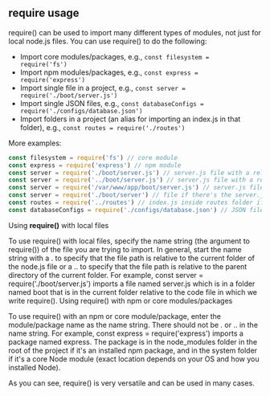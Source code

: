 ## require usage

require() can be used to import many different types of modules, not just for local node.js files. You can use require() to do the following:

* Import core modules/packages, e.g., <code>const filesystem = require('fs')</code>
* Import npm modules/packages, e.g., <code>const express = require('express')</code>
* Import single file in a project, e.g., <code>const server = require('./boot/server.js')</code>
* Import single JSON files, e.g., <code>const databaseConfigs = require('./configs/database.json')</code>
* Import folders in a project (an alias for importing an index.js in that folder), e.g., <code>const routes = require('./routes')</code>

More examples:

```JavaScript
const filesystem = require('fs') // core module
const express = require('express') // npm module
const server = require('./boot/server.js') // server.js file with a relative path down the tree
const server = require('../boot/server.js') // server.js file with a relative path up the tree
const server = require('/var/www/app/boot/server.js') // server.js file with an absolute path 
const server = require('./boot/server') // file if there's the server.js file
const routes = require('../routes') // index.js inside routes folder if there's no routes.js file
const databaseConfigs = require('./configs/database.json') // JSON file
```

Using <strong>require()</strong> with local files

To use require() with local files, specify the name string (the argument to require()) of the file you are trying to import. In general, start the name string with a . to specify that the file path is relative to the current folder of the node.js file or a .. to specify that the file path is relative to the parent directory of the current folder. For example, const server = require('./boot/server.js') imports a file named server.js which is in a folder named boot that is in the current folder relative to the code file in which we write require().
Using require() with npm or core modules/packages

To use require() with an npm or core module/package, enter the module/package name as the name string. There should not be . or .. in the name string. For example, const express = require('express') imports a package named express. The package is in the node_modules folder in the root of the project if it's an installed npm package, and in the system folder if it's a core Node module (exact location depends on your OS and how you installed Node).

As you can see, require() is very versatile and can be used in many cases.